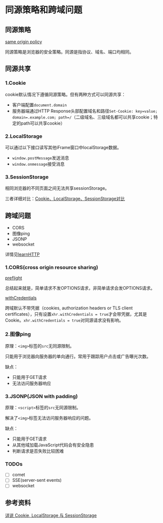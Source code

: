 # 同源策略和跨域问题

## 同源策略

[same origin policy](https://en.wikipedia.org/wiki/Same-origin_policy)

同源策略是浏览器的安全策略。同源是指协议、域名、端口均相同。

## 同源共享

### 1.Cookie

cookie默认情况下遵循同源策略。但有两种方式可以同源共享：
* 客户端配置`document.domain`
* 服务器端通过HTTP Response头部配置域名和路径`Set-Cookie: key=value; domain=.example.com; path=/`（二级域名、三级域名都可以共享cookie；特定的path可以共享cookie）

### 2.LocalStorage

可以通过以下接口读写其他iFrame窗口中localStorage数据。
* `window.postMessage`发送消息
* `window.onmessage`接受消息

### 3.SessionStorage

相同浏览器的不同页面之间无法共享sessionStorage。

三者详细对比：[Cookie、LocalStorage、SessionStorage对比](./Cookie、LocalStorage、SessionStorage对比.md)

## 跨域问题

* CORS
* 图像ping
* JSONP
* websocket

详情见[learnHTTP](https://github.com/freedomcly/learnHTTP/blob/master/server/cross-domain.js)

### 1.CORS(cross origin resource sharing)

[preflight](https://developer.mozilla.org/en-US/docs/Web/HTTP/CORS#What_requests_use_CORS)

总结起来就是，简单请求不发OPTIONS请求，非简单请求会发OPTIONS请求。

[withCredentials](https://developer.mozilla.org/en-US/docs/Web/API/XMLHttpRequest/withCredentials)

跨域默认不带凭据（cookies, authorization headers or TLS client certificates），只有设置`xhr.withCredentials = true`才会带凭据，尤其是Cookie。`xhr.withCredentials = true`对同源请求没有影响。

### 2.图像ping

原理：`<img>`标签的`src`无同源限制。

只能用于浏览器向服务器的单向通行。常用于跟踪用户点击或广告曝光次数。

缺点：

* 只能用于GET请求
* 无法访问服务器响应

### 3.JSONP(JSON with padding)

原理：`<script>`标签的`src`无同源限制。

解决了`<img>`标签无法访问服务器响应的问题。

缺点：

* 只能用于GET请求
* 从其他域加载JavaScript代码会有安全隐患
* 判断请求是否失败比较困难

### TODOs

- [ ] comet
- [ ] SSE(server-sent events)
- [ ] websocket

## 参考资料

[详说 Cookie, LocalStorage 与 SessionStorage](http://jerryzou.com/posts/cookie-and-web-storage/)